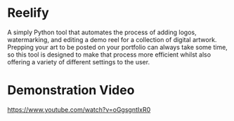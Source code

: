 # Reelify
A simply Python tool that automates the process of adding logos, watermarking, and editing a demo reel for a collection of digital artwork. Prepping your art to be posted on your portfolio can always take some time, so this tool is designed to make that process more efficient whilst also offering a variety of different settings to the user.


# Demonstration Video 
https://www.youtube.com/watch?v=oGgsgntIxR0